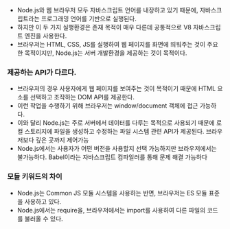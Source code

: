 - Node.js와 웹 브라우저 모두 자바스크립트 언어를 내장하고 있기 때문에, 자바스크립트라는 프로그래밍 언어를 기반으로 실행된다.
- 하지만 이 두 가지 실행환경은 존재 목적이 매우 다른데 공통적으로 V8 자바스크립트 엔진을 사용한다.
- 브라우저는 HTML, CSS, JS를 실행하여 웹 페이지를 화면에 띄워주는 것이 주요한 목적이지만, Node.js는 서버 개발환경을 제공하는 것이 목적이다.

### 제공하는 API가 다르다.
- 브라우저의 경우 사용자에게 웹 페이지를 보여주는 것이 목적이기 때문에 HTML 요소를 선택하고 조작하는 DOM API를 제공한다.
- 이런 작업을 수행하기 위해 브라우저는 window/document 객체에 접근 가능하다.
- 이와 달리 Node.js는 주로 서버에서 데이터를 다루는 목적으로 사용되기 때문에 로컬 스토리지에 파일을 생성하고 수정하는 파일 시스템 관련 API가 제공된다. 브라우저보다 깊은 곳까지 제어가능
- Node.js에서는 사용자가 어떤 버전을 사용할지 선택 가능하지만 브라우저에서는 불가능하다. Babel이라는 자바스크립트 컴파일러를 통해 문제 해결 가능하다

### 모듈 키워드의 차이
- Node.js는 Common JS 모듈 시스템을 사용하는 반면, 브라우저는 ES 모듈 표준을 사용하고 있다.
- Node.js에서는 require을, 브라우저에서는 import를 사용하여 다른 파일의 코드를 불러올 수 있다.
